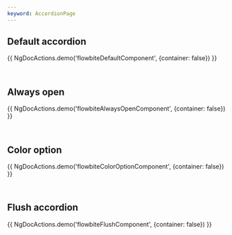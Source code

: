 ```yaml
---
keyword: AccordionPage
---
```


## Default accordion

{{ NgDocActions.demo('flowbiteDefaultComponent', {container: false}) }}

```html file="./_default.component.ts"#L20-L90 group="default" name="html"

```

```typescript file="./_default.component.ts"#L1-L6 group="default" name="typescript"

```

## Always open

{{ NgDocActions.demo('flowbiteAlwaysOpenComponent', {container: false}) }}

```html file="./_always-open.component.ts"#L20-L92 group="always-open" name="html"

```

```typescript file="./_always-open.component.ts"#L1-L6 group="always-open" name="typescript"

```

## Color option

{{ NgDocActions.demo('flowbiteColorOptionComponent', {container: false}) }}

```html file="./_color-option.component.ts"#L20-L92 group="color-option" name="html"

```

```typescript file="./_color-option.component.ts"#L1-L6 group="color-option" name="typescript"

```

## Flush accordion

{{ NgDocActions.demo('flowbiteFlushComponent', {container: false}) }}

```html file="./_flush.component.ts"#L20-L92 group="flush" name="html"

```

```typescript file="./_flush.component.ts"#L1-L6 group="flush" name="typescript"

```

